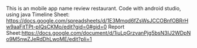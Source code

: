 This is an mobile app name review restaurant.
Code with android studio, using java
Timeline Sheet: https://docs.google.com/spreadsheets/d/1E3Mmqd6fZsWsJCCOBnfOBRrHw9aaFitTPt-pIQsCKMo/edit?gid=0#gid=0
Report Sheet:https://docs.google.com/document/d/1iuLpGrzvanPjg5bsN3IJ2WDpNo9M5nwZJeRdDhLwoME/edit?pli=1
